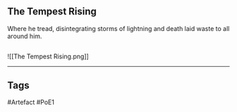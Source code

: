 ## The Tempest Rising
Where he tread, disintegrating storms of lightning
and death laid waste to all around him.
##
![[The Tempest Rising.png]]

---
## Tags
#Artefact
#PoE1